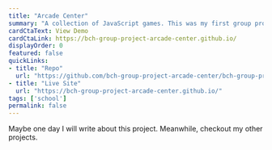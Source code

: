 ```yaml
---
title: "Arcade Center"
summary: "A collection of JavaScript games. This was my first group project."
cardCtaText: View Demo
cardCtaLink: https://bch-group-project-arcade-center.github.io/
displayOrder: 0
featured: false
quickLinks:
- title: "Repo"
  url: "https://github.com/bch-group-project-arcade-center/bch-group-project-arcade-center.github.io"
- title: "Live Site"
  url: "https://bch-group-project-arcade-center.github.io/"
tags: ['school']
permalink: false
---
```

Maybe one day I will write about this project. Meanwhile, checkout my other projects.
